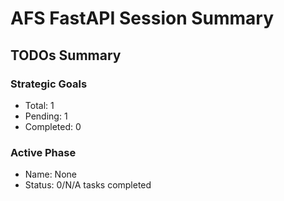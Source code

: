 
# AFS FastAPI Session Summary

## TODOs Summary

### Strategic Goals
- Total: 1
- Pending: 1
- Completed: 0

### Active Phase
- Name: None
- Status: 0/N/A tasks completed
